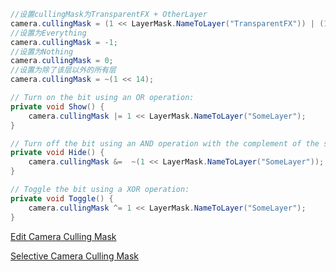 
```csharp
//设置cullingMask为TransparentFX + OtherLayer
camera.cullingMask = (1 << LayerMask.NameToLayer("TransparentFX")) | (1 << LayerMask.NameToLayer("OtherLayer"));
//设置为Everything
camera.cullingMask = -1;
//设置为Nothing
camera.cullingMask = 0;
//设置为除了该层以外的所有层
camera.cullingMask = ~(1 << 14);
```

```csharp
// Turn on the bit using an OR operation:
private void Show() {
    camera.cullingMask |= 1 << LayerMask.NameToLayer("SomeLayer");
}

// Turn off the bit using an AND operation with the complement of the shifted int:
private void Hide() {
    camera.cullingMask &=  ~(1 << LayerMask.NameToLayer("SomeLayer"));
}

// Toggle the bit using a XOR operation:
private void Toggle() {
    camera.cullingMask ^= 1 << LayerMask.NameToLayer("SomeLayer");
}
```

[Edit Camera Culling Mask](http://answers.unity3d.com/questions/348974/edit-camera-culling-mask.html)

[Selective Camera Culling Mask](https://forum.unity3d.com/threads/selective-camera-culling-mask.28661/)